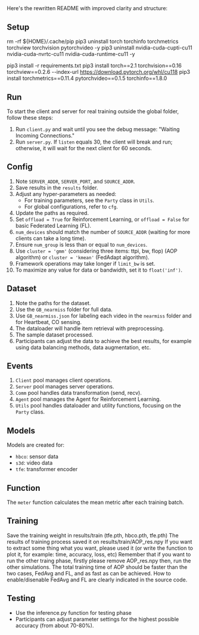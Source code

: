 ##


Here's the rewritten README with improved clarity and structure:


## Setup
rm -rf ${HOME}/.cache/pip
pip3 uninstall torch torchinfo torchmetrics torchview torchvision pytorchvideo -y
pip3 uninstall nvidia-cuda-cupti-cu11 nvidia-cuda-nvrtc-cu11 nvidia-cuda-runtime-cu11 -y

pip3 install -r requirements.txt
pip3 install torch==2.1 torchvision==0.16 torchview==0.2.6 --index-url https://download.pytorch.org/whl/cu118
pip3 install torchmetrics==0.11.4 pytorchvideo==0.1.5 torchinfo==1.8.0


## Run

To start the client and server for real training outside the global folder, follow these steps:

1. Run `client.py` and wait until you see the debug message: "Waiting Incoming Connections."
2. Run `server.py`. If `listen` equals 30, the client will break and run; otherwise, it will wait for the next client for 60 seconds.

## Config

1. Note `SERVER_ADDR`, `SERVER_PORT`, and `SOURCE_ADDR`.
2. Save results in the `results` folder.
3. Adjust any hyper-parameters as needed:
    - For training parameters, see the `Party` class in `Utils`.
    - For global configurations, refer to `cfg`.
4. Update the paths as required.
5. Set `offload = True` for Reinforcement Learning, or `offload = False` for basic Federated Learning (FL).
6. `num_devices` should match the number of `SOURCE_ADDR` (waiting for more clients can take a long time).
7. Ensure `num_group` is less than or equal to `num_devices`.
8. Use `cluster = 'gmm'` (considering three items: ttpi, bw, flop) (AOP algorithm) or `cluster = 'kmean'` (FedAdapt algorithm).
9. Framework operations may take longer if `limit_bw` is set.
10. To maximize any value for data or bandwidth, set it to `float('inf')`.

## Dataset

1. Note the paths for the dataset.
2. Use the `GB_nearmiss` folder for full data.
3. Use `GB_nearmiss.json` for labeling each video in the `nearmiss` folder and for Heartbeat, CO sensing.
4. The dataloader will handle item retrieval with preprocessing.
5. The sample dataset processed.
6. Participants can adjust the data to achieve the best results, for example using data balancing methods, data augmentation, etc.

## Events <AOP algorithm at here>

1. `Client` pool manages client operations.
2. `Server` pool manages server operations.
3. `Comm`   pool handles data transformation (send, recv).
4. `Agent`  pool manages the Agent for Reinforcement Learning.
5. `Utils`  pool handles dataloader and utility functions, focusing on the `Party` class.

## Models

Models are created for:
- `hbco`: sensor data
- `s3d`: video data
- `tfe`: transformer encoder

## Function

The `meter` function calculates the mean metric after each training batch.

## Training

Save the training weight in results/train (tfe.pth, hbco.pth, tfe.pth)
The results of training process saved it on results/train/AOP_res.npy
If you want to extract some thing what you want, please used it (or write the function to plot it, for example: time, accuracy, loss, etc)
Remember that if you want to run the other traing phase, firstly please remove AOP_res.npy then, run the other simulations.
The total training time of AOP should be faster than the two cases, FedAvg and FL, and as fast as can be achieved. How to enable/disenable FedAvg and FL are clearly indicated in the source code.

## Testing

- Use the inference.py function for testing phase
- Participants can adjust parameter settings for the highest possible accuracy (from about 70-80%).
